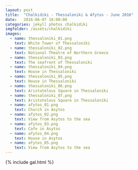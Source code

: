 ```yaml
---
layout: post
title:  "Chalkidiki - Thessaloniki & Afytos - June 2016"
date:   2016-06-07 18:00:00
categories: jekyll photos chalkidiki
imgfolder: /assets/chalkidiki
images:
  - name: thessaloniki_01.png
    text: White Tower of Thessaloniki
  - name: thessaloniki_02.png
    text: National Theatre of Northern Greece
  - name: thessaloniki_03.png
    text: The seafront of Thessaloniki
  - name: thessaloniki_04.png
    text: House in Thessaloniki
  - name: thessaloniki_05.png
    text: House in Thessaloniki
  - name: thessaloniki_06.png
    text: Aristotelous Square in Thessaloniki
  - name: thessaloniki_07.png
    text: Aristotelous Square in Thessaloniki
  - name: afytos_01.png
    text: Church in Asytos
  - name: afytos_02.png
    text: View from Asytos to the sea
  - name: afytos_03.png
    text: Cafe in Asytos
  - name: afytos_04.png
    text: House in Asytos
  - name: afytos_05.png
    text: View from Asytos to the sea
---
```


{% include gal.html %}
